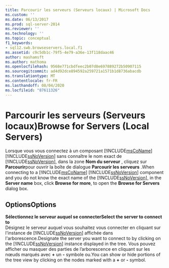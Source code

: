 ```yaml
---
title: Parcourir les serveurs (Serveurs locaux) | Microsoft Docs
ms.custom: ''
ms.date: 06/13/2017
ms.prod: sql-server-2014
ms.reviewer: ''
ms.technology: ''
ms.topic: conceptual
f1_keywords:
- sql12.swb.browseservers.local.f1
ms.assetid: c9c5db1c-79f5-4e79-a36e-13f118daac46
author: mashamsft
ms.author: mathoma
ms.openlocfilehash: 9568e771cbdfeec2b07d8e697889272b50907115
ms.sourcegitcommit: ad4d92dce894592a259721a1571b1d8736abacdb
ms.translationtype: MT
ms.contentlocale: fr-FR
ms.lasthandoff: 08/04/2020
ms.locfileid: "87611326"
---
```

# <a name="browse-for-servers-local-servers"></a><span data-ttu-id="1aa13-102">Parcourir les serveurs (Serveurs locaux)</span><span class="sxs-lookup"><span data-stu-id="1aa13-102">Browse for Servers (Local Servers)</span></span>
  <span data-ttu-id="1aa13-103">Lorsque vous vous connectez à un composant [!INCLUDE[msCoName](../includes/msconame-md.md)] [!INCLUDE[ssNoVersion](../includes/ssnoversion-md.md)] sans connaître le nom exact de [!INCLUDE[ssNoVersion](../includes/ssnoversion-md.md)], dans la zone **Nom du serveur** , cliquez sur **Parcourir**pour ouvrir la boîte de dialogue **Parcourir les serveurs** .</span><span class="sxs-lookup"><span data-stu-id="1aa13-103">When connecting to a [!INCLUDE[msCoName](../includes/msconame-md.md)] [!INCLUDE[ssNoVersion](../includes/ssnoversion-md.md)] component and you do not know the exact name of the [!INCLUDE[ssNoVersion](../includes/ssnoversion-md.md)], in the **Server name** box, click **Browse for more**, to open the **Browse for Servers** dialog box.</span></span>  
  
## <a name="options"></a><span data-ttu-id="1aa13-104">Options</span><span class="sxs-lookup"><span data-stu-id="1aa13-104">Options</span></span>  
 <span data-ttu-id="1aa13-105">**Sélectionnez le serveur auquel se connecter**</span><span class="sxs-lookup"><span data-stu-id="1aa13-105">**Select the server to connect to**</span></span>  
 <span data-ttu-id="1aa13-106">Désignez le serveur auquel vous souhaitez vous connecter en cliquant sur l'instance de [!INCLUDE[ssNoVersion](../includes/ssnoversion-md.md)] affichée dans l'arborescence.</span><span class="sxs-lookup"><span data-stu-id="1aa13-106">Designate the server you want to connect to by clicking on the [!INCLUDE[ssNoVersion](../includes/ssnoversion-md.md)] instance displayed in the tree.</span></span> <span data-ttu-id="1aa13-107">Vous pouvez afficher ou masquer des parties de l’arborescence en cliquant sur les nœuds marqués avec **+** un **-** symbole ou.</span><span class="sxs-lookup"><span data-stu-id="1aa13-107">You can show or hide portions of the tree view by clicking on the nodes marked with a **+** or **-** symbol.</span></span>  
  
  
